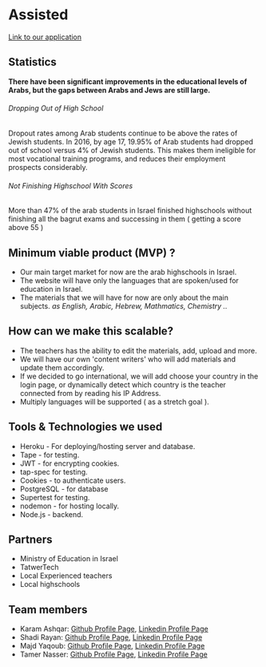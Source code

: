 # Assisted

[Link to our application](https://assistedapp.herokuapp.com/)

## Statistics

**There have been significant improvements in the educational levels of
Arabs, but the gaps between Arabs and Jews are still large.**

###### Dropping Out of High School
Dropout rates among Arab students continue to be above the rates of
Jewish students. In 2016, by age 17, 19.95% of Arab students had dropped
out of school versus 4% of Jewish students. This makes them ineligible
for most vocational training programs, and reduces their employment
prospects considerably. 

###### Not Finishing Highschool With Scores

More than 47% of the arab students in Israel finished highschools without finishing all the bagrut exams and successing in them ( getting a score above 55 )

## Minimum viable product (MVP) ?

* Our main target market for now are the arab highschools in Israel.
* The website will have only the languages that are spoken/used for education in Israel.
* The materials that we will have for now are only about the main subjects. *as English, Arabic, Hebrew, Mathmatics, Chemistry ..*

## How can we make this scalable? 

* The teachers has the ability to edit the materials, add, upload and more.
* We will have our own 'content writers' who will add materials and update them accordingly.
* If we decided to go international, we will add choose your country in the login page, or dynamically detect which country is the teacher connected from by reading his IP Address. 
* Multiply languages will be supported ( as a stretch goal ).

## Tools & Technologies we used

* Heroku - For deploying/hosting server and database.
* Tape - for testing.
* JWT - for encrypting cookies.
* tap-spec for testing.
* Cookies - to authenticate users.
* PostgreSQL - for database
* Supertest for testing.
* nodemon - for hosting locally.
* Node.js - backend.

## Partners

* Ministry of Education in Israel
* TatwerTech
* Local Experienced teachers
* Local highschools

## Team members

* Karam Ashqar: [Github Profile Page](https://github.com/karam1ashqar), [Linkedin Profile Page](https://www.linkedin.com/in/karam1ashqar/)
* Shadi Rayan: [Github Profile Page](https://github.com/mrfong), [Linkedin Profile Page](https://www.linkedin.com/in/shadirayan/)
* Majd Yaqoub: [Github Profile Page](https://github.com/majdya), [Linkedin Profile Page](https://www.linkedin.com/in/majd-yaqub/)
* Tamer Nasser: [Github Profile Page](https://github.com/tamerNasser), [Linkedin Profile Page](https://www.linkedin.com/in/tamernasser/)
